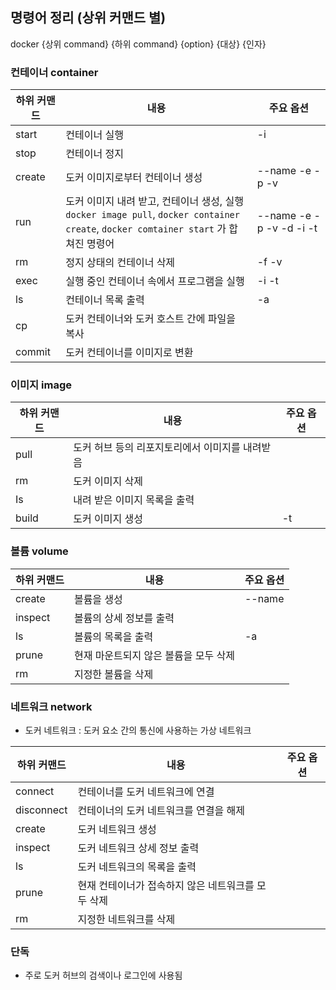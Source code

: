 ## 명령어 정리 (상위 커맨드 별)
docker {상위 command} {하위 command} {option} {대상} {인자} 
### 컨테이너 container
| 하위 커맨드 | 내용                                                         | 주요 옵션                |
| ----------- | ------------------------------------------------------------ | ------------------------ |
| start       | 컨테이너 실행                                                | -i                       |
| stop        | 컨테이너 정지                                                |                          |
| create      | 도커 이미지로부터 컨테이너 생성                              | --name -e -p -v          |
| run         | 도커 이미지 내려 받고, 컨테이너 생성, 실행<br /> `docker image pull`, `docker container create`, `docker comtainer start` 가 합쳐진 명령어 | --name -e -p -v -d -i -t |
| rm          | 정지 상태의 컨테이너 삭제                                    | -f -v                    |
| exec        | 실행 중인 컨테이너 속에서 프로그램을 실행                    | -i -t                    |
| ls          | 컨테이너 목록 출력                                           | -a                       |
| cp          | 도커 컨테이너와 도커 호스트 간에 파일을 복사                 |                          |
| commit      | 도커 컨테이너를 이미지로 변환                                |                          |

### 이미지 image
| 하위 커맨드 | 내용                                            | 주요 옵션 |
| ----------- | ----------------------------------------------- | --------- |
| pull        | 도커 허브 등의 리포지토리에서 이미지를 내려받음 |           |
| rm          | 도커 이미지 삭제                                |           |
| Is          | 내려 받은 이미지 목록을 출력                    |           |
| build       | 도커 이미지 생성                                | -t        |

### 볼륨 volume
| 하위 커맨드 | 내용                                  | 주요 옵션 |
| ----------- | ------------------------------------- | --------- |
| create      | 볼륨을 생성                           | --name    |
| inspect     | 볼륨의 상세 정보를 출력               |           |
| ls          | 볼륨의 목록을 출력                    | -a        |
| prune       | 현재 마운트되지 않은 볼륨을 모두 삭제 |           |
| rm          | 지정한 볼륨을 삭제                    |           |

### 네트워크 network
- 도커 네트워크 : 도커 요소 간의 통신에 사용하는 가상 네트워크 

| 하위 커맨드 | 내용                                               | 주요 옵션 |
| ----------- | -------------------------------------------------- | --------- |
| connect     | 컨테이너를 도커 네트워크에 연결                    |           |
| disconnect  | 컨테이너의 도커 네트워크를 연결을 해제             |           |
| create      | 도커 네트워크 생성                                 |           |
| inspect     | 도커 네트워크 상세 정보 출력                       |           |
| ls          | 도커 네트워크의 목록을 출력                        |           |
| prune       | 현재 컨테이너가 접속하지 않은 네트워크를 모두 삭제 |           |
| rm          | 지정한 네트워크를 삭제                             |           |

### 단독 
- 주로 도커 허브의 검색이나 로그인에 사용됨